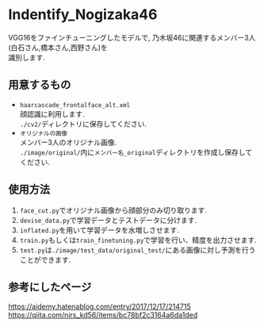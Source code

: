 # Indentify_Nogizaka46
VGG16をファインチューニングしたモデルで, 乃木坂46に関連するメンバー3人(白石さん,橋本さん,西野さん)を  
識別します.

## 用意するもの  
- `haarcascade_frontalface_alt.xml`  
  顔認識に利用します.  
  `./cv2/`ディレクトリに保存してください.  
- `オリジナルの画像`  
  メンバー3人のオリジナル画像.  
  `./image/original/`内に`メンバー名_original`ディレクトリを作成し保存してください.  
  
## 使用方法  
1. `face_cut.py`でオリジナル画像から顔部分のみ切り取ります.  
1. `devise_data.py`で学習データとテストデータに分けます.  
1. `inflated.py`を用いて学習データを水増しさせます.  
1. `train.py`もしくは`train_finetuning.py`で学習を行い、精度を出力させます.  
1. `test.py`は`./image/test_data/original_test/`にある画像に対し予測を行うことができます.  

## 参考にしたページ  
https://aidemy.hatenablog.com/entry/2017/12/17/214715  
https://qiita.com/nirs_kd56/items/bc78bf2c3164a6da1ded  
